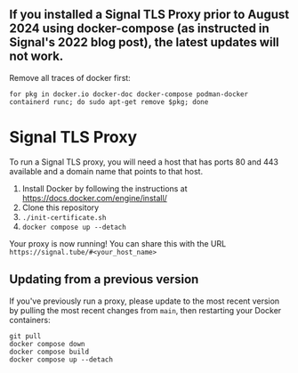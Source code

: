 ## If you installed a Signal TLS Proxy prior to August 2024 using docker-compose (as instructed in Signal's 2022 blog post), the latest updates will not work. 
Remove all traces of docker first:

`for pkg in docker.io docker-doc docker-compose podman-docker containerd runc; do sudo apt-get remove $pkg; done`

# Signal TLS Proxy

To run a Signal TLS proxy, you will need a host that has ports 80 and 443 available and a domain name that points to that host.

1. Install Docker by following the instructions at https://docs.docker.com/engine/install/
2. Clone this repository
3. `./init-certificate.sh`
4. `docker compose up --detach`

Your proxy is now running! You can share this with the URL `https://signal.tube/#<your_host_name>`

## Updating from a previous version

If you've previously run a proxy, please update to the most recent version by pulling the most recent changes from `main`, then restarting your Docker containers:

```shell
git pull
docker compose down
docker compose build
docker compose up --detach
```
